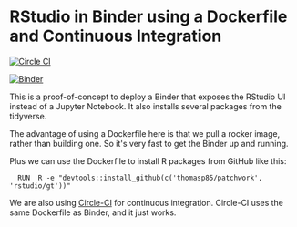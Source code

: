 # RStudio in Binder using a Dockerfile and Continuous Integration

[![Circle CI](https://circleci.com/gh/benmarwick/dockerfile-rstudio.svg?style=shield&circle-token=:circle-token)](https://circleci.com/gh/benmarwick/dockerfile-rstudio) 

[![Binder](http://mybinder.org/badge.svg)](http://beta.mybinder.org/v2/gh/benmarwick/dockerfile-rstudio/master?urlpath=rstudio)

This is a proof-of-concept to deploy a Binder that exposes the RStudio UI instead of a Jupyter Notebook. It also installs several packages from the tidyverse.

The advantage of using a Dockerfile here is that we pull a rocker image, rather than building one. So it's very fast to get the Binder up and running.

Plus we can use the Dockerfile to install  R packages from GitHub like this:

```
  RUN  R -e "devtools::install_github(c('thomasp85/patchwork', 'rstudio/gt'))"
```

We are also using [Circle-CI](ps://circleci.com/gh/benmarwick/dockerfile-rstudio) for continuous integration. Circle-CI uses the same Dockerfile as Binder, and it just works. 

